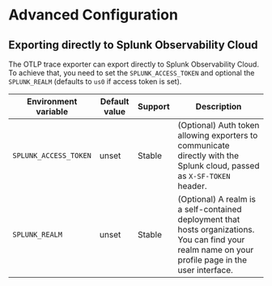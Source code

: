 # Advanced Configuration

## Exporting directly to Splunk Observability Cloud

The OTLP trace exporter can export directly to Splunk Observability Cloud. To
achieve that, you need to set the `SPLUNK_ACCESS_TOKEN` and optional the
`SPLUNK_REALM` (defaults to `us0` if access token is set).

| Environment variable                   | Default value | Support     | Description                                                                                                                                          |
| -------------------------------------- | ------------  | ----------- | ---                                                                                                                                                  |
| `SPLUNK_ACCESS_TOKEN`                  | unset         | Stable      | (Optional) Auth token allowing exporters to communicate directly with the Splunk cloud, passed as `X-SF-TOKEN` header.                               |
| `SPLUNK_REALM`                         | unset         | Stable      | (Optional) A realm is a self-contained deployment that hosts organizations. You can find your realm name on your profile page in the user interface. |
